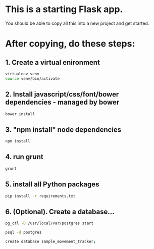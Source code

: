 # This is a starting Flask app. 
You should be able to copy all this into a new project and get started.

# After copying, do these steps:

## 1. Create a virtual enironment

```bash
virtualenv venv
source venv/bin/activate
```


## 2. Install javascript/css/font/bower dependencies - managed by bower

```bash
bower install
```


## 3. "npm install" node dependencies

```bash
npm install
```


## 4. run grunt

```bash
grunt
```


## 5. install all Python packages

```bash
pip install -r requirements.txt
```

## 6. (Optional). Create a database...

```bash
pg_ctl -D /usr/local/var/postgres start

psql -d postgres

create database sample_movement_tracker;
```


